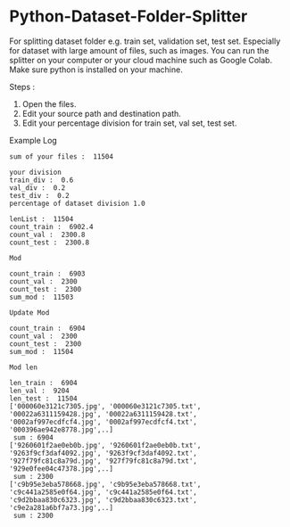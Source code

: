 # Python-Dataset-Folder-Splitter
For splitting dataset folder e.g. train set, validation set, test set. Especially for dataset with large amount of files, such as images.
You can run the splitter on your computer or your cloud machine such as Google Colab. Make sure python is installed on your machine.

Steps :
1. Open the files.
2. Edit your source path and destination path.
3. Edit your percentage division for train set, val set, test set.

Example Log

```
sum of your files :  11504

your division 
train_div :  0.6 
val_div :  0.2 
test_div :  0.2
percentage of dataset division 1.0 

lenList :  11504
count_train :  6902.4
count_val :  2300.8
count_test :  2300.8

Mod

count_train :  6903
count_val :  2300
count_test :  2300
sum_mod :  11503

Update Mod

count_train :  6904
count_val :  2300
count_test :  2300
sum_mod :  11504

Mod len

len_train :  6904
len_val :  9204
len_test :  11504
['000060e3121c7305.jpg', '000060e3121c7305.txt', '00022a6311159428.jpg', '00022a6311159428.txt', '0002af997ecdfcf4.jpg', '0002af997ecdfcf4.txt', '000396ae942e8778.jpg',..] 
 sum : 6904
['9260601f2ae0eb0b.jpg', '9260601f2ae0eb0b.txt', '9263f9cf3daf4092.jpg', '9263f9cf3daf4092.txt', '927f79fc81c8a79d.jpg', '927f79fc81c8a79d.txt', '929e0fee04c47378.jpg',..] 
 sum : 2300
['c9b95e3eba578668.jpg', 'c9b95e3eba578668.txt', 'c9c441a2585e0f64.jpg', 'c9c441a2585e0f64.txt', 'c9d2bbaa830c6323.jpg', 'c9d2bbaa830c6323.txt', 'c9e2a281a6bf7a73.jpg',..] 
 sum : 2300
 ```
